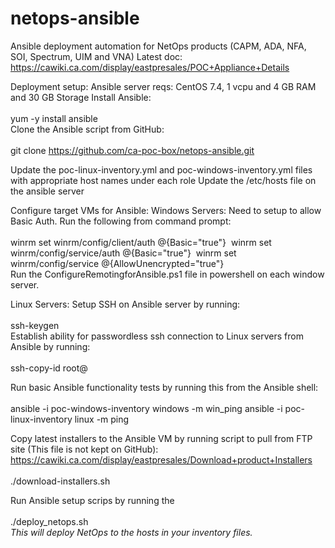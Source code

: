 # netops-ansible
Ansible deployment automation for NetOps products (CAPM, ADA, NFA, SOI, Spectrum, UIM and VNA)
Latest doc:
https://cawiki.ca.com/display/eastpresales/POC+Appliance+Details 


Deployment setup:
Ansible server reqs: CentOS 7.4, 1 vcpu and 4 GB RAM and 30 GB Storage
Install Ansible:
<br><br>
yum -y install ansible
<br>
Clone the Ansible script from GitHub:
<br><br>
git clone https://github.com/ca-poc-box/netops-ansible.git
<br>

Update the poc-linux-inventory.yml and poc-windows-inventory.yml files with appropriate host names under each role
Update the /etc/hosts file on the ansible server

Configure target VMs for Ansible:
Windows Servers: 
Need to setup to allow Basic Auth. Run the following from command prompt:
<br><br>
winrm set winrm/config/client/auth @{Basic="true"} 
winrm set winrm/config/service/auth @{Basic="true"} 
winrm set winrm/config/service @{AllowUnencrypted="true"}
<br>
Run the ConfigureRemotingforAnsible.ps1 file in powershell on each window server.

Linux Servers: 
Setup SSH on Ansible server by running: 
<br><br>
ssh-keygen 
<br>
Establish ability for passwordless ssh connection to Linux servers from Ansible by running:
<br><br>
ssh-copy-id root@<servername>
<br>

Run basic Ansible functionality tests by running this from the Ansible shell:
<br><br>
ansible -i poc-windows-inventory windows -m win_ping
ansible -i poc-linux-inventory linux -m ping
<br>

Copy latest installers to the Ansible VM by running script to pull from FTP site (This file is not kept on GitHub):
https://cawiki.ca.com/display/eastpresales/Download+product+Installers 
<br><br>
./download-installers.sh

Run Ansible setup scrips by running the 
<br><br>
./deploy_netops.sh
<br>
*This will deploy NetOps to the hosts in your inventory files.*
